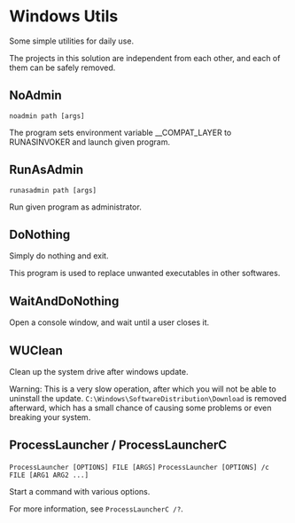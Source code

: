 Windows Utils
===
Some simple utilities for daily use.

The projects in this solution are independent from each other, and each of them can be safely removed.

## NoAdmin

`noadmin path [args]`

The program sets environment variable __COMPAT_LAYER to RUNASINVOKER and launch given program.

## RunAsAdmin

`runasadmin path [args]`

Run given program as administrator.

## DoNothing

Simply do nothing and exit.

This program is used to replace unwanted executables in other softwares.

## WaitAndDoNothing

Open a console window, and wait until a user closes it.

## WUClean

Clean up the system drive after windows update.

Warning: This is a very slow operation, after which you will not be able to uninstall the update. `C:\Windows\SoftwareDistribution\Download` is removed afterward, which has a small chance of causing some problems or even breaking your system.

## ProcessLauncher / ProcessLauncherC

`ProcessLauncher [OPTIONS] FILE [ARGS]`
`ProcessLauncher [OPTIONS] /c FILE [ARG1 ARG2 ...]`

Start a command with various options.

For more information, see `ProcessLauncherC /?`.
